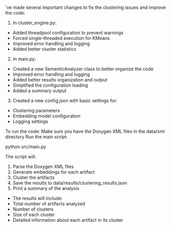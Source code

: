 've made several important changes to fix the clustering issues and improve the code:
1. In cluster_engine.py:
- Added threadpool configuration to prevent warnings
- Forced single-threaded execution for KMeans
- Improved error handling and logging
- Added better cluster statistics

2. In main.py:
- Created a new SemanticAnalyzer class to better organize the code
- Improved error handling and logging
- Added better results organization and output
- Simplified the configuration loading
- Added a summary output

3. Created a new config.json with basic settings for:
- Clustering parameters
- Embedding model configuration
- Logging settings

To run the code:
Make sure you have the Doxygen XML files in the data/xml directory
Run the main script:

python src/main.py


The script will:
1. Parse the Doxygen XML files
2. Generate embeddings for each artifact
3. Cluster the artifacts
4. Save the results to data/results/clustering_results.json
5. Print a summary of the analysis
- The results will include:
- Total number of artifacts analyzed
- Number of clusters
- Size of each cluster
- Detailed information about each artifact in its cluster
